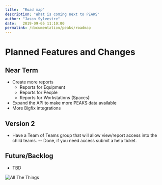 ```yaml
---
title:  "Road map"
description: "What is coming next to PEAKS"
author: "Jason Sylvestre"
date:   2019-09-05 11:10:00
permalink: /documentation/peaks/roadmap
---
```


# Planned Features and Changes

## Near Term
* Create more reports
  * Reports for Equipment
  * Reports for People
  * Reports for Workstations (Spaces)
* Expand the API to make more PEAKS data available
* More Bigfix integrations  
## Version 2
* Have a Team of Teams group that will allow view/report access into the child teams. -- Done, if you need access submit a help ticket.

## Future/Backlog
* TBD


![All The Things](https://computing.caes.ucdavis.edu/media/peaks/all-the-things.jpg "All The Things")
